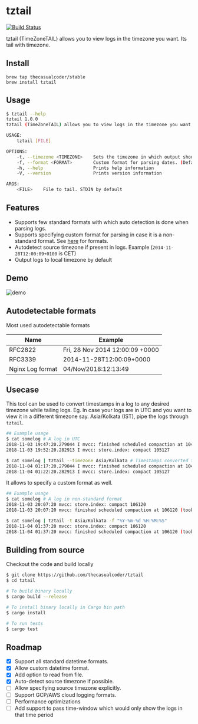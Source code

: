 # tztail

[![Build Status](https://travis-ci.org/thecasualcoder/tztail.svg?branch=master)](https://travis-ci.org/thecasualcoder/tztail)

tztail (TimeZoneTAIL) allows you to view logs in the timezone you want. Its tail with timezone.

## Install

```
brew tap thecasualcoder/stable
brew install tztail
```

## Usage

```bash
$ tztail --help
tztail 1.0.0
tztail (TimeZoneTAIL) allows you to view logs in the timezone you want

USAGE:
    tztail [FILE]

OPTIONS:
    -t, --timezone <TIMEZONE>    Sets the timezone in which output should be printed. (Default: local timezone)
    -f, --format <FORMAT>        Custom format for parsing dates. (Default: autodetected patterns)
    -h, --help                   Prints help information
    -V, --version                Prints version information

ARGS:
    <FILE>    File to tail. STDIN by default
```

## Features

- Supports few standard formats with which auto detection is done when parsing logs.
- Supports specifying custom format for parsing in case it is a non-standard format. See [here](https://docs.rs/chrono/0.4.6/chrono/format/strftime/index.html#specifiers) for formats.
- Autodetect source timezone if present in logs. Example (`2014-11-28T12:00:09+0100` is CET)
- Output logs to local timezone by default

## Demo

![demo](/demo/tztail.gif)

## Autodetectable formats

Most used autodetectable formats

| Name                  | Example                         |
| --------------------- | ------------------------------- |
| RFC2822               | Fri, 28 Nov 2014 12:00:09 +0000 |
| RFC3339               | 2014-11-28T12:00:09+0000        |
| Nginx Log format      | 04/Nov/2018:12:13:49            |

## Usecase

This tool can be used to convert timestamps in a log to any desired timezone while tailing logs. Eg. In case your logs are in UTC and you want to view it in a different timezone say. Asia/Kolkata (IST), pipe the logs through `tztail`.

```bash
## Example usage
$ cat somelog # A log in UTC
2018-11-03 19:47:20.279044 I mvcc: finished scheduled compaction at 104794 (took 748.443µs)
2018-11-03 19:52:20.282913 I mvcc: store.index: compact 105127

$ cat somelog | tztail --timezone Asia/Kolkata # Timestamps converted to IST
2018-11-04 01:17:20.279044 I mvcc: finished scheduled compaction at 104794 (took 748.443µs)
2018-11-04 01:22:20.282913 I mvcc: store.index: compact 105127
```

It allows to specify a custom format as well.

```bash
## Example usage
$ cat somelog # A log in non-standard format
2018-11-03 20:07:20 mvcc: store.index: compact 106120
2018-11-03 20:07:20 mvcc: finished scheduled compaction at 106120 (took 933.25µs)

$ cat somelog | tztail -t Asia/Kolkata -f "%Y-%m-%d %H:%M:%S"
2018-11-04 01:37:20 mvcc: store.index: compact 106120
2018-11-04 01:37:20 mvcc: finished scheduled compaction at 106120 (took 933.25µs)
```


## Building from source

Checkout the code and build locally

```bash
$ git clone https://github.com/thecasualcoder/tztail
$ cd tztail

# To build binary locally
$ cargo build --release

# To install binary locally in Cargo bin path
$ cargo install

# To run tests
$ cargo test
```

## Roadmap

* [x] Support all standard datetime formats.
* [x] Allow custom datetime format.
* [x] Add option to read from file.
* [x] Auto-detect source timezone if possible.
* [ ] Allow specifying source timezone explicitly.
* [ ] Support GCP/AWS cloud logging formats.
* [ ] Performance optimizations
* [ ] Add support to pass time-window which would only show the logs in that time period
